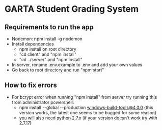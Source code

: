 # GARTA Student Grading System

## Requirements to run the app
* Nodemon: npm install -g nodemon
* Install dependencies
	* npm install on root directory
	* "cd client" and "npm install"
	* "cd ../server" and "npm install"
* In server, rename .env.example to .env and add your own values
* Go back to root directory and run "npm start"

## How to fix errors
* For bcrypt error when running "npm install" from server try running this from administrator powershell:
	* npm install --global --production windows-build-tools@4.0.0 (this version works, the latest one seems to be bugged for some reason)
	* you will also need python 2.7.x (if your version doesn't work try with 2.7.17)